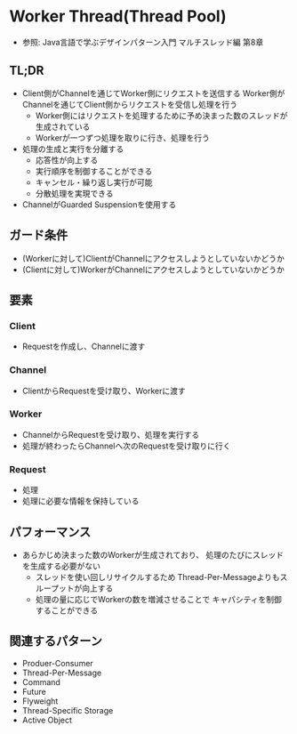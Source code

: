 # Worker Thread(Thread Pool)
- 参照: Java言語で学ぶデザインパターン入門 マルチスレッド編 第8章

## TL;DR
- Client側がChannelを通じてWorker側にリクエストを送信する
  Worker側がChannelを通じてClient側からリクエストを受信し処理を行う
  - Worker側にはリクエストを処理するために予め決まった数のスレッドが生成されている
  - Workerが一つずつ処理を取りに行き、処理を行う
- 処理の生成と実行を分離する
  - 応答性が向上する
  - 実行順序を制御することができる
  - キャンセル・繰り返し実行が可能
  - 分散処理を実現できる
- ChannelがGuarded Suspensionを使用する

## ガード条件
- (Workerに対して)ClientがChannelにアクセスしようとしていないかどうか
- (Clientに対して)WorkerがChannelにアクセスしようとしていないかどうか

## 要素
### Client
- Requestを作成し、Channelに渡す

### Channel
- ClientからRequestを受け取り、Workerに渡す

### Worker
- ChannelからRequestを受け取り、処理を実行する
- 処理が終わったらChannelへ次のRequestを受け取りに行く

### Request
- 処理
- 処理に必要な情報を保持している

## パフォーマンス
- あらかじめ決まった数のWorkerが生成されており、
  処理のたびにスレッドを生成する必要がない
  - スレッドを使い回しリサイクルするため
    Thread-Per-Messageよりもスループットが向上する
  - 処理の量に応じでWorkerの数を増減させることで
    キャパシティを制御することができる

## 関連するパターン
- Produer-Consumer
- Thread-Per-Message
- Command
- Future
- Flyweight
- Thread-Specific Storage
- Active Object
